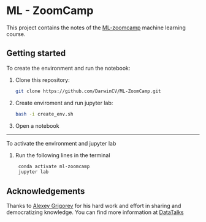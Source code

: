 # ML - ZoomCamp

This project contains the notes of the [ML-zoomcamp](https://github.com/alexeygrigorev/mlbookcamp-code/tree/master/course-zoomcamp) machine learning course.

## Getting started

To create the environment and run the notebook: 

1. Clone this repository:
   
   ```bash
   git clone https://github.com/DarwinCV/ML-ZoomCamp.git
   ```

2. Create enviroment and run jupyter lab:

    ```bash
    bash -i create_env.sh
    ```
3. Open a notebook
***

To activate the environment and jupyter lab

1. Run the following lines in the terminal
   ```bash
    conda activate ml-zoomcamp
    jupyter lab
    ```


## Acknowledgements

Thanks to [Alexey Grigorev](https://www.linkedin.com/in/agrigorev/)  for his hard work and effort in sharing and democratizing knowledge. You can find more information at [DataTalks](https://datatalks.club/)

